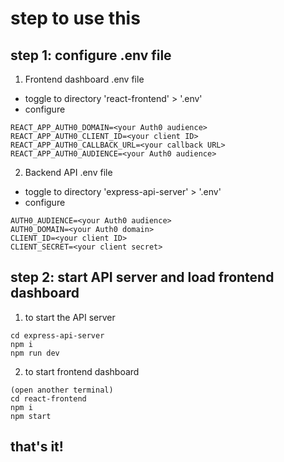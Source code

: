 # step to use this

## step 1: configure .env file
1. Frontend dashboard .env file
- toggle to directory 'react-frontend' > '.env'
- configure 
```
REACT_APP_AUTH0_DOMAIN=<your Auth0 audience>
REACT_APP_AUTH0_CLIENT_ID=<your client ID>
REACT_APP_AUTH0_CALLBACK_URL=<your callback URL>
REACT_APP_AUTH0_AUDIENCE=<your Auth0 audience>
```

2. Backend API .env file
- toggle to directory 'express-api-server' > '.env'
- configure 
```
AUTH0_AUDIENCE=<your Auth0 audience>
AUTH0_DOMAIN=<your Auth0 domain>
CLIENT_ID=<your client ID>
CLIENT_SECRET=<your client secret>
```

## step 2: start API server and load frontend dashboard
1. to start the API server
```
cd express-api-server
npm i
npm run dev
```

2. to start frontend dashboard
```
(open another terminal)
cd react-frontend
npm i
npm start
```

## that's it!